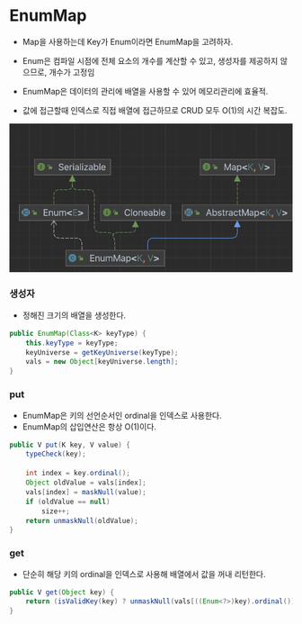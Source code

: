 # EnumMap

- Map을 사용하는데 Key가 Enum이라면 EnumMap을 고려하자.

- Enum은 컴파일 시점에 전체 요소의 개수를 계산할 수 있고, 생성자를 제공하지 않으므로, 개수가 고정임
- EnumMap은 데이터의 관리에 배열을 사용할 수 있어 메모리관리에 효율적.
- 값에 접근할때 인덱스로 직접 배열에 접근하므로 CRUD 모두 O(1)의 시간 복잡도.



![스크린샷 2023-10-22 오후 1.50.54](../img/enummap-01.png)



### 생성자

- 정해진 크기의 배열을 생성한다.

~~~java
public EnumMap(Class<K> keyType) {
    this.keyType = keyType;
    keyUniverse = getKeyUniverse(keyType);
    vals = new Object[keyUniverse.length];
}
~~~





### put

- EnumMap은 키의 선언순서인 ordinal을 인덱스로 사용한다.
- EnumMap의 삽입연산은 항상 O(1)이다.

~~~java
public V put(K key, V value) {
    typeCheck(key);

    int index = key.ordinal();
    Object oldValue = vals[index];
    vals[index] = maskNull(value);
    if (oldValue == null)
        size++;
    return unmaskNull(oldValue);
}
~~~



### get

- 단순히 해당 키의 ordinal을 인덱스로 사용해 배열에서 값을 꺼내 리턴한다.

~~~java
public V get(Object key) {
    return (isValidKey(key) ? unmaskNull(vals[((Enum<?>)key).ordinal()]) : null);
}
~~~

